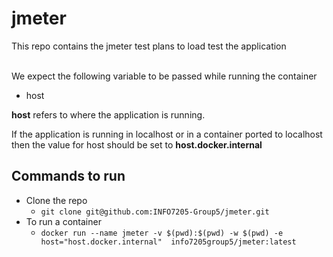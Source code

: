 # jmeter
This repo contains the jmeter test plans to load test the application
<br></br>

We expect the following variable to be passed while running the container
 - host

**host** refers to where the application is running.

If the application is running in localhost or in a container ported to localhost then the value for host should be set to **host.docker.internal**


## Commands to run
- Clone the repo
  - `git clone git@github.com:INFO7205-Group5/jmeter.git`
- To run a container
  - `docker run --name jmeter -v $(pwd):$(pwd) -w $(pwd) -e host="host.docker.internal"  info7205group5/jmeter:latest`

